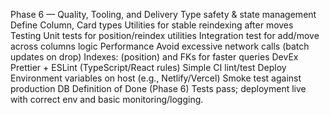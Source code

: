 Phase 6 — Quality, Tooling, and Delivery
 Type safety & state management
 Define Column, Card types
 Utilities for stable reindexing after moves
 Testing
 Unit tests for position/reindex utilities
 Integration test for add/move across columns logic
 Performance
 Avoid excessive network calls (batch updates on drop)
 Indexes: (position) and FKs for faster queries
 DevEx
 Prettier + ESLint (TypeScript/React rules)
 Simple CI lint/test
 Deploy
 Environment variables on host (e.g., Netlify/Vercel)
 Smoke test against production DB
 Definition of Done (Phase 6)
 Tests pass; deployment live with correct env and basic monitoring/logging.
